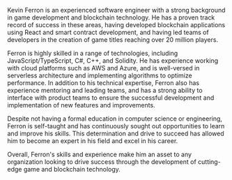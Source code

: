 Kevin Ferron is an experienced software engineer with a strong background in game development and blockchain technology. He has a proven track record of success in these areas, having developed blockchain applications using React and smart contract development, and having led teams of developers in the creation of game titles reaching over 20 million players.

Ferron is highly skilled in a range of technologies, including JavaScript/TypeScript, C#, C++, and Solidity. He has experience working with cloud platforms such as AWS and Azure, and is well-versed in serverless architecture and implementing algorithms to optimize performance. In addition to his technical expertise, Ferron also has experience mentoring and leading teams, and has a strong ability to interface with product teams to ensure the successful development and implementation of new features and improvements.

Despite not having a formal education in computer science or engineering, Ferron is self-taught and has continuously sought out opportunities to learn and improve his skills. This determination and drive to succeed has allowed him to become an expert in his field and excel in his career.

Overall, Ferron's skills and experience make him an asset to any organization looking to drive success through the development of cutting-edge game and blockchain technology.
